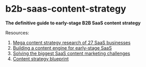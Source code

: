 # b2b-saas-content-strategy
**The definitive guide to early-stage B2B SaaS content strategy**



Resources:
1. [Mega content strategy research of 27 SaaS businesses](https://www.thoughtlytics.com/newsletter/saas-content-strategy)
2. [Building a content engine for early-stage SaaS](https://www.thoughtlytics.com/newsletter/building-a-content-engine-for-early-stage-saas)
3. [Solving the biggest SaaS content marketing challenges](https://www.thoughtlytics.com/newsletter/maneuvering-the-biggest-content-marketing-challenges)
4. [Content strategy blueprint](https://www.thoughtlytics.com/products/saas-content-strategy-blueprint)
